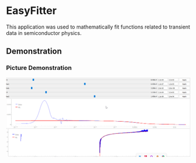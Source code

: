# EasyFitter

This application was used to mathematically fit functions related to transient data in semiconductor physics.
## Demonstration

### Picture Demonstration

![Sample Image](./Demonstration%20files/F6%20KOH.png)


